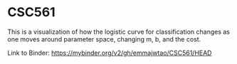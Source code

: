 # CSC561

This is a visualization of how the logistic curve for classification changes as one moves around parameter space, changing m, b, and the cost. 

Link to Binder: https://mybinder.org/v2/gh/emmajwtao/CSC561/HEAD
